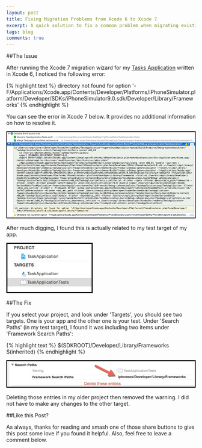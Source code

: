 ```yaml
---
layout: post
title: Fixing Migration Problems from Xcode 6 to Xcode 7
excerpt: A quick solution to fix a common problem when migrating existing Swift apps to Xcode 7.
tags: blog
comments: true
---
```


##The Issue

After running the Xcode 7 migration wizard for my [Tasks Application](https://github.com/mbcrump/TasksForSwiftWithPersistingData) written in Xcode 6, I noticed the following error: 

{% highlight text %}
directory not found for option '-F/Applications/Xcode.app/Contents/Developer/Platforms/iPhoneSimulator.platform/Developer/SDKs/iPhoneSimulator9.0.sdk/Developer/Library/Frameworks'
{% endhighlight %}

You can see the error in Xcode 7 below. It provides no additional information on how to resolve it. 

![image](/files/directorynotfounderror.jpg)

After much digging, I found this is actually related to my test target of my app. 

![image](/files/taskapptest.jpg)

##The Fix

If you select your project, and look under 'Targets', you should see two targets. One is your app and the other one is your test. Under 'Search Paths' (in my test target), I found it was including two items under 'Framework Search Paths':

{% highlight text %}
$(SDKROOT)/Developer/Library/Frameworks
$(inherited)
{% endhighlight %}

![image](/files/searchpathentries.jpg)

Deleting those entries in my older project then removed the warning. I did not have to make any changes to the other target. 

##Like this Post?

As always, thanks for reading and smash one of those share buttons to give this post some love if you found it helpful. Also, feel free to leave a comment below. 

